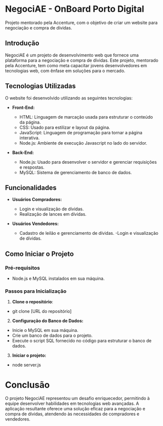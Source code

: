 # NegociAE - OnBoard Porto Digital

Projeto mentorado pela Accenture, com o objetivo de criar um website para negociação e compra de dívidas.

## Introdução

NegociAE é um projeto de desenvolvimento web que fornece uma plataforma para a negociação e compra de dívidas. Este projeto, mentorado pela Accenture, tem como meta capacitar jovens desenvolvedores em tecnologias web, com ênfase em soluções para o mercado.

## Tecnologias Utilizadas

O website foi desenvolvido utilizando as seguintes tecnologias:

- **Front-End:**
  - HTML: Linguagem de marcação usada para estruturar o conteúdo da página.
  - CSS: Usado para estilizar e layout da página.
  - JavaScript: Linguagem de programação para tornar a página interativa.
  - Node.js: Ambiente de execução Javascript no lado do servidor.

- **Back-End:**
  - Node.js: Usado para desenvolver o servidor e gerenciar requisições e respostas.
  - MySQL: Sistema de gerenciamento de banco de dados.

## Funcionalidades

- **Usuários Compradores:**
  - Login e visualização de dívidas.
  - Realização de lances em dívidas.

- **Usuários Vendedores:**
  - Cadastro de leilão e gerenciamento de dívidas.
  -Login e visualização de dívidas.

## Como Iniciar o Projeto

### Pré-requisitos
- Node.js e MySQL instalados em sua máquina.

### Passos para Inicialização

1. **Clone o repositório**:
  - git clone [URL do repositório]

2. **Configuração do Banco de Dados:**

- Inicie o MySQL em sua máquina.
- Crie um banco de dados para o projeto.
- Execute o script SQL fornecido no código para estruturar o banco de dados.

3. **Iniciar o projeto:**

- node server.js

# Conclusão
O projeto NegociAE representou um desafio enriquecedor, permitindo à equipe desenvolver habilidades em tecnologias web avançadas. A aplicação resultante oferece uma solução eficaz para a negociação e compra de dívidas, atendendo às necessidades de compradores e vendedores.
